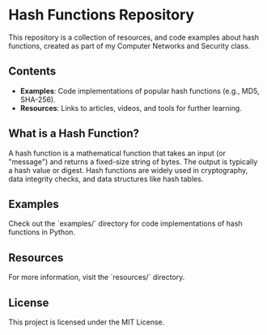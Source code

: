 # Hash Functions Repository

This repository is a collection of resources, and code examples about hash functions, created as part of my Computer Networks and Security class.

## Contents
- **Examples**: Code implementations of popular hash functions (e.g., MD5, SHA-256).
- **Resources**: Links to articles, videos, and tools for further learning.

## What is a Hash Function?
A hash function is a mathematical function that takes an input (or \"message\") and returns a fixed-size string of bytes. The output is typically a hash value or digest. Hash functions are widely used in cryptography, data integrity checks, and data structures like hash tables.

## Examples
Check out the \`examples/\` directory for code implementations of hash functions in Python.

## Resources
For more information, visit the \`resources/\` directory.

## License
This project is licensed under the MIT License.

